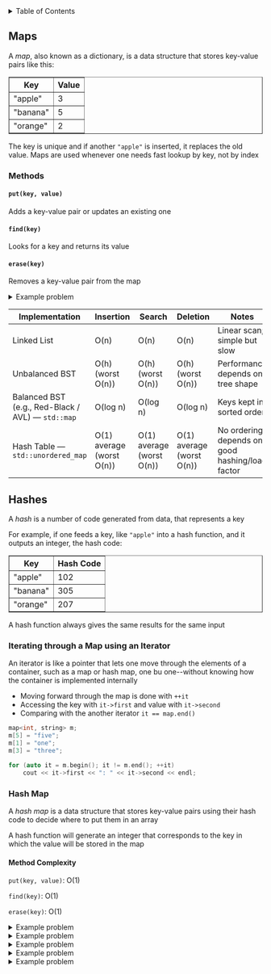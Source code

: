 <details>
<summary>Table of Contents</summary>
<ol>
  <li>
    <a href='#maps'>Maps</a>
  </li> 
  <li>
    <a href='#hashes'>Hashes</a>
  </li> 
</ol>
</details>

## Maps
A <em>map</em>, also known as a dictionary, is a data structure that stores key-value pairs like this:

<table border="1">
  <tr>
    <th>Key</th>
    <th>Value</th>
  </tr>
  <tr>
    <td>"apple"</td>
    <td>3</td>
  </tr>
  <tr>
    <td>"banana"</td>
    <td>5</td>
  </tr>
  <tr>
    <td>"orange"</td>
    <td>2</td>
  </tr>
</table>

The key is unique and if another <code>"apple"</code> is inserted, it replaces the old value. Maps are used whenever one needs fast lookup by key, not by index

### Methods
#### <code>put(key, value)</code>
Adds a key-value pair or updates an existing one

#### <code>find(key)</code>
Looks for a key and returns its value

#### <code>erase(key)</code>
Removes a key-value pair from the map

<details>
    <summary>Example problem</summary>
Given the following code snippet:

```cpp
int main() {
    map<int, string> m;
    m[5] = "apple";
    m[2] = "banana";
    m[8] = "cherry";
    m[2] = "grape";
    m[10] = "pear";

    for (auto p : m)
        cout << p.first << ": " << p.second << endl;
}
```

<ol type="a">
  <li>How many elements are in the map at the end?</li>
  <li>In what order will the keys print?</li>
  <li>What value is stored in key 2?</li>
  <li>What is the time complexity of each insertion?</li>
</ol>
  <details>
    <summary>Solution</summary>

<ol type ="a">
  <li>4</li>
  <li>"grape", "apple", "cherry", "pear"</li>
  <li>"grape"</li>
  <li>O(log n) if implemented with a AVL</li>
</ol>
</details> 
</ul>  
</details>

<table>
  <thead>
    <tr>
      <th>Implementation</th>
      <th>Insertion</th>
      <th>Search</th>
      <th>Deletion</th>
      <th>Notes</th>
    </tr>
  </thead>
  <tbody>
    <tr>
      <td>Linked List</td>
      <td>O(n)</td>
      <td>O(n)</td>
      <td>O(n)</td>
      <td>Linear scan; simple but slow</td>
    </tr>
    <tr>
      <td>Unbalanced BST</td>
      <td>O(h) (worst O(n))</td>
      <td>O(h) (worst O(n))</td>
      <td>O(h) (worst O(n))</td>
      <td>Performance depends on tree shape</td>
    </tr>
    <tr>
      <td>Balanced BST (e.g., Red-Black / AVL) — <code>std::map</code></td>
      <td>O(log n)</td>
      <td>O(log n)</td>
      <td>O(log n)</td>
      <td>Keys kept in sorted order</td>
    </tr>
    <tr>
       <td>Hash Table — <code>std::unordered_map</code></td>
      <td>O(1) average (worst O(n))</td>
      <td>O(1) average (worst O(n))</td>
      <td>O(1) average (worst O(n))</td>
      <td>No ordering; depends on good hashing/load factor</td>
    </tr>
  </tbody>
</table>


## Hashes
A <em>hash</em> is a number of code generated from data, that represents a key

For example, if one feeds a key, like <code>"apple"</code> into a hash function, and it outputs an integer, the hash code:

<table border="1">
  <tr>
    <th>Key</th>
    <th>Hash Code</th>
  </tr>
  <tr>
    <td>"apple"</td>
    <td>102</td>
  </tr>
  <tr>
    <td>"banana"</td>
    <td>305</td>
  </tr>
  <tr>
    <td>"orange"</td>
    <td>207</td>
  </tr>
</table>

A hash function always gives the same results for the same input

### Iterating through a Map using an Iterator
An iterator is like a pointer that lets one move through the elements of a container, such as a map or hash map, one bu one--without knowing how the container is implemented internally

<ul>
  <li>Moving forward through the map is done with <code>++it</code></li>
  <li>Accessing the key with <code>it->first</code> and value with <code>it->second</code>
  <li>Comparing with the another iterator <code>it == map.end()</code></li>
</ul>

```cpp
map<int, string> m;
m[5] = "five";
m[1] = "one";
m[3] = "three";

for (auto it = m.begin(); it != m.end(); ++it)
    cout << it->first << ": " << it->second << endl;

```

### Hash Map
A <em>hash map</em> is a data structure that stores key-value pairs using their hash code to decide where to put them in an array

A hash function will generate an integer that corresponds to the key in which the value will be stored in the map

#### Method Complexity
<code>put(key, value)</code>: O(1)

<code>find(key)</code>: O(1)

<code>erase(key)</code>: O(1)

<details>
    <summary>Example problem</summary>
Given a hash table of size 7, using linear probing for collision resolution

The function is: $h = k$ mod 7

Insert the following keys in order: 10, 17, 24, 6, 31

  <details>
    <summary>Solution</summary>

h(10) = 3<br />
h(17) = 3 -> 4<br />
h(24) = 3 -> 4 -> 5<br />
h(6) = 6<br />
h(31) = 3 -> 4 -> 5 -> 6 -> 0<br />

Answer: [31, x, x, 10, 17, 24, 6]
</details> 
</ul>  
</details>

<details>
    <summary>Example problem</summary>
Given a hash table of size 5 using chaining for collision resolution

The hash function is: $h(k) = k$ mod 5

Insert the following keys in order: 12, 7, 22, 17, 32
  <details>
    <summary>Solution</summary>

h(12) = 2<br />
h(7) = 2<br />
h(22) = 2<br />
h(17) = 2<br />
h(32) = 2<br />

Answer: [x, x, 12->7->22->17->32, x, x]
</details> 
</ul>  
</details>

<details>
    <summary>Example problem</summary>
Given a hash table of size 7 using chaining for quadratic probing

The hash function is: $h(k) = k$ mod 7

Insert the following keys in order: 10, 17, 24, 31
  <details>
    <summary>Solution</summary>

h(10) = 3<br />
h(17) = 3 -> (3 + 1^2) mod 7 = 4<br />
h(24) = 3 -> (3 + 1^2) mod 7 = 4 -> (3 + 2^2) mod 7 = 0<br />
h(31) = 3 -> (3 + 1^2) mod 7 = 4 -> (3 + 2^2) mod 7 = 0 -> (3 + 3^3) mod 7 = 5<br />

Answer: [24, x, x, 10, 17, 31, x]
</details> 
</ul>  
</details>


<details>
    <summary>Example problem</summary>
Given a hash table of size 7 using two hash functions:

$h1(k) = k$ mod 7<br />
$h2(k)$ 5 - ($k$ mod 5)

Insert the following keys in order: 50, 700, 76, 85, 92, 73, 101
  <details>
    <summary>Solution</summary>

index = $(h1(k) + i * h2(k))$ mod $m$

h1(50) = 1<br />
h1(700) = 0<br />
h1(76) = 6<br />
h1(85) = 1<br />
h2(85) = 5 - (85 mod 5) = 5<br />
index = (1 + 0 * 5) mod 7 = 1 -> (1 + 1 * 5) mod 7 = 6 -> (1 + 2 * 5) mod 7 = 4<br />
h1(92) = 1<br />
h2(92) = 5 - (92 mod 5) = 3<br />
index = (1 + 0 * 3) mod 7 = 1 -> (1 + 1 * 3) mod 7 = 4 -> (1 + 2 * 3) mod 7 = 0 -> (1 + 3 * 3) = 3<br />
h1(73) = 3<br />
h2(73) = 5 - (73 mod 5) = 2<br />
index = (3 + 0 * 2) mod 7 = 3 -> (3 + 1 * 2) mod 7 = 5<br />
h1(101) = 3<br />
h2(101) = 5 - (101 mod 5) = 4<br />
index = (3 + 0 * 4) mod 7 = 3 -> (3 + 1 * 4) mod 7 = 0 -> (3 + 2 * 4) mod 7 = 4 -> (3 + 3 * 4) mod 7 = 1 -> (3 + 4 * 4) mod 7 = 5 -> (3 + 5 * 4) mod 7 = 2<br />

Answer: [700, 50, 101, 02, 85, 73, 76]
</details> 
</ul>  
</details>

<details>
    <summary>Example problem</summary>
Draw the 11-entry hash table that results from using the hash function, h(k) = (3k + 3) mod 11, to hash keys: 12, 44, 13, 88, 23, 94, 11, 39, 5, 20, and 16

<ol type-"a">
  <li>Collisions are handled by chaining</li>
  <li>Collisions are handled by linear probing</li>
  <li>Collisions are handled by quadratic probing, up to the point where the method fails</li>
</ol>
  <details>
    <summary>Solution</summary>

| Key | 3k+3 | (3k+3) mod 11 | h(k) |
| --- | ---- | ------------- | ---- |
| 12  | 39   | 6             | 6    |
| 44  | 135  | 3             | 3    |
| 13  | 42   | 9             | 9    |
| 88  | 267  | 3             | 3    |
| 23  | 72   | 6             | 6    |
| 94  | 285  | 10            | 10   |
| 11  | 36   | 3             | 3    |
| 39  | 120  | 10            | 10   |
| 5   | 18   | 7             | 7    |
| 20  | 63   | 8             | 8    |
| 16  | 51   | 7             | 7    |

| Key | Hash |
| --- | ---- |
| 12  | 6    |
| 44  | 3    |
| 13  | 9    |
| 88  | 3    |
| 23  | 6    |
| 94  | 10   |
| 11  | 3    |
| 39  | 10   |
| 5   | 7    |
| 20  | 8    |
| 16  | 7    |

<ol type="a">
  <li>

| Index | Keys (chain) |
| ----- | ------------ |
| 0     |              |
| 1     |              |
| 2     |              |
| 3     | 44 → 88 → 11 |
| 4     |              |
| 5     |              |
| 6     | 12 → 23      |
| 7     | 5 → 16       |
| 8     | 20           |
| 9     | 13           |
| 10    | 94 → 39      |

  </li>
  <li>

| Step | Key | h(k) | Action                                                                      |
| ---- | --- | ---- | --------------------------------------------------------------------------- |
| 1    | 12  | 6    | Place at 6                                                                  |
| 2    | 44  | 3    | Place at 3                                                                  |
| 3    | 13  | 9    | Place at 9                                                                  |
| 4    | 88  | 3    | 3 is full → try 4 → empty → place at 4                                      |
| 5    | 23  | 6    | 6 full → try 7 → empty → place at 7                                         |
| 6    | 94  | 10   | Place at 10                                                                 |
| 7    | 11  | 3    | 3 full → 4 full → 5 empty → place at 5                                      |
| 8    | 39  | 10   | 10 full → 0 empty → place at 0                                              |
| 9    | 5   | 7    | 7 full → 8 empty → place at 8                                               |
| 10   | 20  | 8    | 8 full → 9 full → 10 full → 0 full → 1 empty → place at 1                   |
| 11   | 16  | 7    | 7 full → 8 full → 9 full → 10 full → 0 full → 1 full → 2 empty → place at 2 |

| Index | Key |
| ----- | --- |
| 0     | 39  |
| 1     | 20  |
| 2     | 16  |
| 3     | 44  |
| 4     | 88  |
| 5     | 11  |
| 6     | 12  |
| 7     | 23  |
| 8     | 5   |
| 9     | 13  |
| 10    | 94  |

</li>
<li>

| Step | Key | h(k) | Probe sequence                              | Final index                    |
| ---- | --- | ---- | ------------------------------------------- | ------------------------------ |
| 1    | 12  | 6    | 6                                           | 6                              |
| 2    | 44  | 3    | 3                                           | 3                              |
| 3    | 13  | 9    | 9                                           | 9                              |
| 4    | 88  | 3    | 3→4 (1²=1)                                  | 4                              |
| 5    | 23  | 6    | 6→7 (1²=1)                                  | 7                              |
| 6    | 94  | 10   | 10                                          | 10                             |
| 7    | 11  | 3    | 3→4→6 (1²=1, 2²=4, 3+4=7→7 full?) check → 8 | Wait, let’s compute carefully. |

3 full (44)

4 full (88)

(3 + 4) % 11 = 7 → 7 full (23)

(3 + 9) % 11 = 1 → empty → place at 1 |

| 8 | 39 | 10 | 10 full → (10+1)%11=0 → empty → 0 |

| 9 | 5 | 7 | 7 full → (7+1)%11=8 → empty → 8 |

| 10 | 20 | 8 | 8 full → (8+1)%11=9 full → (8+4)%11=1 full → (8+9)%11=6 full → (8+16)%11=2 empty → 2 |

| 11 | 16 | 7 | 7 full → (7+1)%11=8 full → (7+4)%11=0 full → (7+9)%11=5 empty → 5 |

| Index | Key |
| ----- | --- |
| 0     | 39  |
| 1     | 11  |
| 2     | 20  |
| 3     | 44  |
| 4     | 88  |
| 5     | 16  |
| 6     | 12  |
| 7     | 23  |
| 8     | 5   |
| 9     | 13  |
| 10    | 94  |

</li>
</ol>
</details> 
</ul>  
</details>
